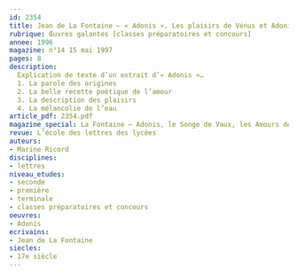 ```yaml
---
id: 2354
title: Jean de La Fontaine – « Adonis ». Les plaisirs de Vénus et Adonis. Étude d’extrait
rubrique: Œuvres galantes [classes préparatoires et concours]
annee: 1996
magazine: n°14 15 mai 1997
pages: 8
description: 
  Explication de texte d’un extrait d’« Adonis »…
  1. La parole des origines
  2. La belle recette poétique de l’amour
  3. La description des plaisirs
  4. La mélancolie de l’eau
article_pdf: 2354.pdf
magazine_special: La Fontaine – Adonis, le Songe de Vaux, les Amours de Psyché
revue: L’école des lettres des lycées
auteurs:
- Marine Ricord
disciplines:
- lettres
niveau_etudes:
- seconde
- première
- terminale
- classes préparatoires et concours
oeuvres:
- Adonis
ecrivains:
- Jean de La Fontaine
siecles:
- 17e siècle
---
```

